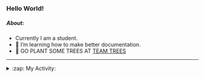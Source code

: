 ### Hello World!

##### About:
- Currently I am a student.
- 🌱 I’m learning how to make better documentation.
- 🌱 GO PLANT SOME TREES AT [TEAM TREES](https://teamtrees.org/)

---
<details>
  <summary>:zap: My Activity:</summary>
  
<!--START_SECTION:waka-->
![Code Time](http://img.shields.io/badge/Code%20Time-1%2C164%20hrs%2053%20mins-blue)

**I'm a Night 🦉** 

```text
🌞 Morning                1895 commits        ███░░░░░░░░░░░░░░░░░░░░░░   10.12 % 
🌆 Daytime                6359 commits        ████████░░░░░░░░░░░░░░░░░   33.95 % 
🌃 Evening                5334 commits        ███████░░░░░░░░░░░░░░░░░░   28.48 % 
🌙 Night                  5140 commits        ███████░░░░░░░░░░░░░░░░░░   27.45 % 
```
📅 **I'm Most Productive on Wednesday** 

```text
Monday                   2653 commits        ████░░░░░░░░░░░░░░░░░░░░░   14.17 % 
Tuesday                  2571 commits        ███░░░░░░░░░░░░░░░░░░░░░░   13.73 % 
Wednesday                4369 commits        ██████░░░░░░░░░░░░░░░░░░░   23.33 % 
Thursday                 2417 commits        ███░░░░░░░░░░░░░░░░░░░░░░   12.91 % 
Friday                   1923 commits        ███░░░░░░░░░░░░░░░░░░░░░░   10.27 % 
Saturday                 1642 commits        ██░░░░░░░░░░░░░░░░░░░░░░░   08.77 % 
Sunday                   3153 commits        ████░░░░░░░░░░░░░░░░░░░░░   16.84 % 
```


📊 **This Week I Spent My Time On** 

```text
🔥 Editors: 
IntelliJ                 4 hrs 51 mins       █████████████████████████   100.00 % 

🐱‍💻 Projects: 
intro                    4 hrs 44 mins       ████████████████████████░   97.73 % 
Unknown Project          5 mins              █░░░░░░░░░░░░░░░░░░░░░░░░   02.05 % 
android-demo             0 secs              ░░░░░░░░░░░░░░░░░░░░░░░░░   00.23 % 
```


 Last Updated on 21/08/2023 14:10:30 UTC
<!--END_SECTION:waka-->
</details>
